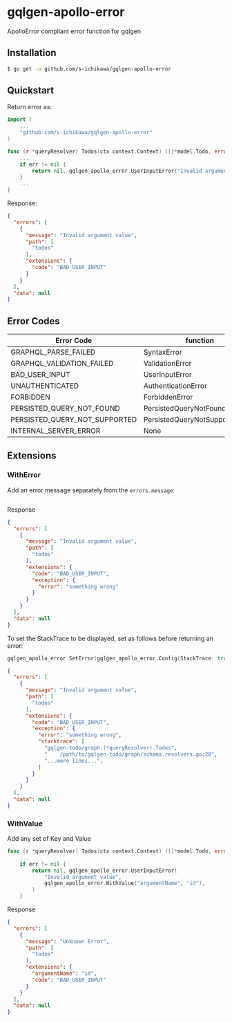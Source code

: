 # gqlgen-apollo-error

ApolloError compliant error function for gqlgen

## Installation

```sh
$ go get -u github.com/s-ichikawa/gqlgen-apollo-error
```

## Quickstart
Return error as:
```go
import (
	...
    "github.com/s-ichikawa/gqlgen-apollo-error"
)

func (r *queryResolver) Todos(ctx context.Context) ([]*model.Todo, error) {
	...
	if err != nil {
		return nil, gqlgen_apollo_error.UserInputError("Invalid argument value")
	}
	...
}
```
Response:
```json
{
  "errors": [
    {
      "message": "Invalid argument value",
      "path": [
        "todos"
      ],
      "extensions": {
        "code": "BAD_USER_INPUT"
      }
    }
  ],
  "data": null
}
```

## Error Codes
| Error Code | function |
| ------------- | ------------- |
| GRAPHQL_PARSE_FAILED  | SyntaxError  |
| GRAPHQL_VALIDATION_FAILED  | ValidationError  |
| BAD_USER_INPUT  | UserInputError  |
| UNAUTHENTICATED  | AuthenticationError  |
| FORBIDDEN  | ForbiddenError  |
| PERSISTED_QUERY_NOT_FOUND  | PersistedQueryNotFoundError  |
| PERSISTED_QUERY_NOT_SUPPORTED  | PersistedQueryNotSupportedError  |
| INTERNAL_SERVER_ERROR  | None  |

## Extensions
### WithError
Add an error message separately from the `errors.message`:
```go

```
Response
```json
{
  "errors": [
    {
      "message": "Invalid argument value",
      "path": [
        "todos"
      ],
      "extensions": {
        "code": "BAD_USER_INPUT",
        "exception": {
          "error": "something wrong"
        }
      }
    }
  ],
  "data": null
}
```

To set the StackTrace to be displayed, set as follows before returning an error:
```go
gqlgen_apollo_error.SetError(gqlgen_apollo_error.Config{StackTrace: true})
```

```json
{
  "errors": [
    {
      "message": "Invalid argument value",
      "path": [
        "todos"
      ],
      "extensions": {
        "code": "BAD_USER_INPUT",
        "exception": {
          "error": "something wrong",
          "stacktrace": [
            "gqlgen-todo/graph.(*queryResolver).Todos",
            "    /path/to/gqlgen-todo/graph/schema.resolvers.go:28",
            "...more lines...",
          ]
        }
      }
    }
  ],
  "data": null
}
```

### WithValue
Add any set of Key and Value
```go
func (r *queryResolver) Todos(ctx context.Context) ([]*model.Todo, error) {
	...
	if err != nil {
		return nil, gqlgen_apollo_error.UserInputError(
			"Invalid argument value", 
			gqlgen_apollo_error.WithValue("argumentName", "id"),
		)
	}
```
Response
```json
{
  "errors": [
    {
      "message": "Unknown Error",
      "path": [
        "todos"
      ],
      "extensions": {
        "argumentName": "id",
        "code": "BAD_USER_INPUT"
      }
    }
  ],
  "data": null
}
```